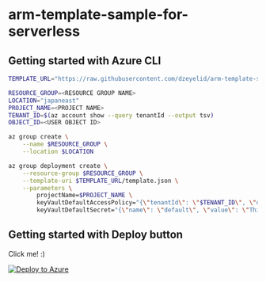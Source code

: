 # arm-template-sample-for-serverless

## Getting started with Azure CLI

```bash
TEMPLATE_URL="https://raw.githubusercontent.com/dzeyelid/arm-template-sample-for-serverless/master"

RESOURCE_GROUP=<RESOURCE GROUP NAME>
LOCATION="japaneast"
PROJECT_NAME=<PROJECT NAME>
TENANT_ID=$(az account show --query tenantId --output tsv)
OBJECT_ID=<USER OBJECT ID>

az group create \
    --name $RESOURCE_GROUP \
    --location $LOCATION

az group deployment create \
    --resource-group $RESOURCE_GROUP \
    --template-uri $TEMPLATE_URL/template.json \
    --parameters \
        projectName=$PROJECT_NAME \
        keyVaultDefaultAccessPolicy="{\"tenantId\": \"$TENANT_ID\", \"objectId\": \"$OBJECT_ID\"}" \
        keyVaultDefaultSecret="{\"name\": \"default\", \"value\": \"This is default value\"}"
```

## Getting started with Deploy button

Click me! :)

[![Deploy to Azure](http://azuredeploy.net/deploybutton.png)](https://portal.azure.com/#create/Microsoft.Template/uri/https%3A%2F%2Fraw.githubusercontent.com%2Fdzeyelid%2Farm-template-sample-for-serverless%2Fmaster%2Ftemplate.json)
